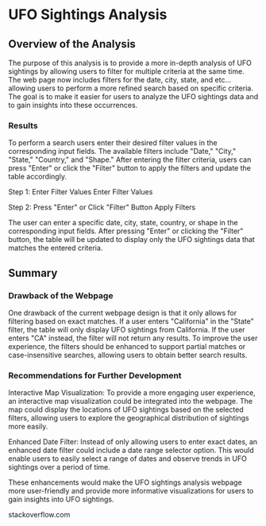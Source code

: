 # UFO Sightings Analysis

## Overview of the Analysis
The purpose of this analysis is to provide a more in-depth analysis of UFO sightings by allowing users to filter for multiple criteria at the same time. The web page now includes filters for the date, city, state, and etc... allowing users to perform a more refined search based on specific criteria. The goal is to make it easier for users to analyze the UFO sightings data and to gain insights into these occurrences.

### Results
To perform a search users enter their desired filter values in the corresponding input fields. The available filters include "Date," "City," "State," "Country," and "Shape." After entering the filter criteria, users can press "Enter" or click the "Filter" button to apply the filters and update the table accordingly. 

Step 1: Enter Filter Values
Enter Filter Values

Step 2: Press "Enter" or Click "Filter" Button
Apply Filters

The user can enter a specific date, city, state, country, or shape in the corresponding input fields. After pressing "Enter" or clicking the "Filter" button, the table will be updated to display only the UFO sightings data that matches the entered criteria.

## Summary

### Drawback of the Webpage
One drawback of the current webpage design is that it only allows for filtering based on exact matches. If a user enters "California" in the "State" filter, the table will only display UFO sightings from California. If the user enters "CA" instead, the filter will not return any results. To improve the user experience, the filters should be enhanced to support partial matches or case-insensitive searches, allowing users to obtain better search results.

### Recommendations for Further Development
Interactive Map Visualization: To provide a more engaging user experience, an interactive map visualization could be integrated into the webpage. The map could display the locations of UFO sightings based on the selected filters, allowing users to explore the geographical distribution of sightings more easily.

Enhanced Date Filter: Instead of only allowing users to enter exact dates, an enhanced date filter could include a date range selector option. This would enable users to easily select a range of dates and observe trends in UFO sightings over a period of time.

These enhancements would make the UFO sightings analysis webpage more user-friendly and provide more informative visualizations for users to gain insights into UFO sightings.


stackoverflow.com
